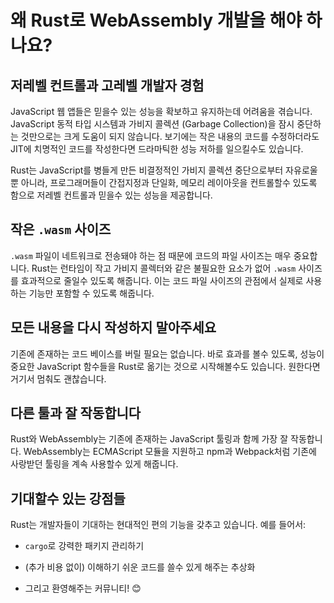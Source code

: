 # 왜 Rust로 WebAssembly 개발을 해야 하나요?

## 저레벨 컨트롤과 고레벨 개발자 경험

JavaScript 웹 앱들은 믿을수 있는 성능을 확보하고 유지하는데 어려움을 겪습니다. JavaScript 동적 타입 시스템과 가비지 콜렉션 (Garbage Collection)을 잠시 중단하는 것만으로는 크게 도움이 되지 않습니다. 보기에는 작은 내용의 코드를 수정하더라도 JIT에 치명적인 코드를 작성한다면 드라마틱한 성능 저하를 일으킬수도 있습니다.

Rust는 JavaScript를 병들게 만든 비결정적인 가비지 콜렉션 중단으로부터 자유로울 뿐 아니라, 프로그래머들이 간접지정과 단일화, 메모리 레이아웃을 컨트롤할수 있도록 함으로 저레벨 컨트롤과 믿을수 있는 성능을 제공합니다.

## 작은 `.wasm` 사이즈

`.wasm` 파일이 네트워크로 전송돼야 하는 점 때문에 코드의 파일 사이즈는 매우 중요합니다. Rust는 런타임이 작고 가비지 콜렉터와 같은 불필요한 요소가 없어 `.wasm` 사이즈를 효과적으로 줄일수 있도록 해줍니다. 이는 코드 파일 사이즈의 관점에서 실제로 사용하는 기능만 포함할 수 있도록 해줍니다.

## 모든 내용을 다시 작성하지 **말아주세요**

기존에 존재하는 코드 베이스를 버릴 필요는 없습니다. 바로 효과를 볼수 있도록, 성능이 중요한 JavaScript 함수들을 Rust로 옮기는 것으로 시작해볼수도 있습니다. 원한다면 거기서 멈춰도 괜찮습니다.

## 다른 툴과 잘 작동합니다

Rust와 WebAssembly는 기존에 존재하는 JavaScript 툴링과 함께 가장 잘 작동합니다. WebAssembly는 ECMAScript 모듈을 지원하고 npm과 Webpack처럼 기존에 사랑받던 툴링을 계속 사용할수 있게 해줍니다.

## 기대할수 있는 강점들

Rust는 개발자들이 기대하는 현대적인 편의 기능을 갖추고 있습니다. 예를 들어서:

* `cargo`로 강력한 패키지 관리하기

* (추가 비용 없이) 이해하기 쉬운 코드를 쓸수 있게 해주는 추상화

* 그리고 환영해주는 커뮤니티! 😊
